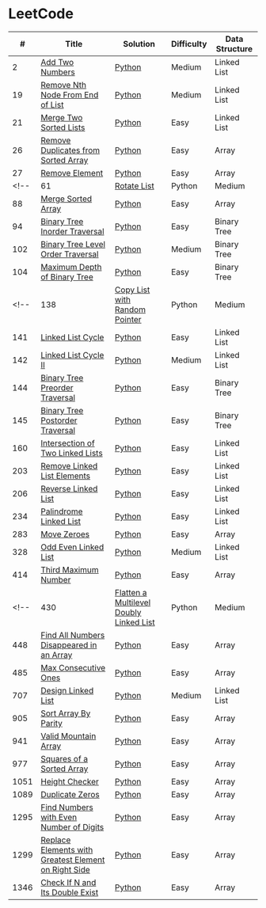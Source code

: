 # LeetCode

| # | Title | Solution | Difficulty | Data Structure |
| - | ----- | -------- | ---------- | -------------- |
| 2 | [Add Two Numbers](https://leetcode.com/problems/add-two-numbers/) | [Python](solutions/2.%20Add%20Two%20Numbers.py) | Medium | Linked List |
| 19 | [Remove Nth Node From End of List](https://leetcode.com/problems/remove-nth-node-from-end-of-list/) | [Python](solutions/19.%20Remove%20Nth%20Node%20From%20End%20of%20List.py) | Medium | Linked List |
| 21 | [Merge Two Sorted Lists](https://leetcode.com/problems/merge-two-sorted-lists/) | [Python](solutions/21.%20Merge%20Two%20Sorted%20Lists.py) | Easy | Linked List |
| 26 | [Remove Duplicates from Sorted Array](https://leetcode.com/problems/remove-duplicates-from-sorted-array/) | [Python](solutions/26.%20Remove%20Duplicates%20from%20Sorted%20Array.py) | Easy | Array |
| 27 | [Remove Element](https://leetcode.com/problems/remove-element/) | [Python](solutions/27.%20Remove%20Element.py) | Easy | Array |
<!-- | 61 | [Rotate List](https://leetcode.com/problems/rotate-list/) | Python | Medium | Linked List | -->
| 88 | [Merge Sorted Array](https://leetcode.com/problems/merge-sorted-array/) | [Python](solutions/88.%20Merge%20Sorted%20Array.py) | Easy | Array |
| 94 | [Binary Tree Inorder Traversal](https://leetcode.com/problems/binary-tree-inorder-traversal/) | [Python](solutions/94.%20Binary%20Tree%20Inorder%20Traversal.py) | Easy | Binary Tree |
| 102 | [Binary Tree Level Order Traversal](https://leetcode.com/problems/binary-tree-level-order-traversal/) | [Python](solutions/102.%20Binary%20Tree%20Level%20Order%20Traversal.py) | Medium | Binary Tree |
| 104 | [Maximum Depth of Binary Tree](https://leetcode.com/problems/maximum-depth-of-binary-tree/) | [Python](solutions/104.%20Maximum%20Depth%20of%20Binary%20Tree.py) | Easy | Binary Tree |
<!-- | 138 | [Copy List with Random Pointer](https://leetcode.com/problems/copy-list-with-random-pointer/) | Python | Medium | Linked List | -->
| 141 | [Linked List Cycle](https://leetcode.com/problems/linked-list-cycle/) | [Python](solutions/141.%20Linked%20List%20Cycle.py) | Easy | Linked List |
| 142 | [Linked List Cycle II](https://leetcode.com/problems/linked-list-cycle-ii/) | [Python](solutions/142.%20Linked%20List%20Cycle%20II.py) | Medium | Linked List |
| 144 | [Binary Tree Preorder Traversal](https://leetcode.com/problems/binary-tree-preorder-traversal/) | [Python](solutions/144.%20Binary%20Tree%20Preorder%20Traversal.py) | Easy | Binary Tree |
| 145 | [Binary Tree Postorder Traversal](https://leetcode.com/problems/binary-tree-postorder-traversal/) | [Python](solutions/145.%20Binary%20Tree%20Postorder%20Traversal.py) | Easy | Binary Tree |
| 160 | [Intersection of Two Linked Lists](https://leetcode.com/problems/intersection-of-two-linked-lists/) | [Python](solutions/160.%20Intersection%20of%20Two%20Linked%20Lists.py) | Easy | Linked List |
| 203 | [Remove Linked List Elements](https://leetcode.com/problems/remove-linked-list-elements/) | [Python](solutions/203.%20Remove%20Linked%20List%20Elements.py) | Easy | Linked List |
| 206 | [Reverse Linked List](https://leetcode.com/problems/reverse-linked-list/) | [Python](solutions/206.%20Reverse%20Linked%20List.py) | Easy | Linked List |
| 234 | [Palindrome Linked List](https://leetcode.com/problems/palindrome-linked-list/) | [Python](solutions/234.%20Palindrome%20Linked%20List.py) | Easy | Linked List |
| 283 | [Move Zeroes](https://leetcode.com/problems/move-zeroes/) | [Python](solutions/283.%20Move%20Zeroes.py) | Easy | Array |
| 328 | [Odd Even Linked List](https://leetcode.com/problems/odd-even-linked-list/) | [Python](solutions/328.%20Odd%20Even%20Linked%20List.py) | Medium | Linked List |
| 414 | [Third Maximum Number](https://leetcode.com/problems/third-maximum-number/) | [Python](solutions/414.%20Third%20Maximum%20Number.py) | Easy | Array |
<!-- | 430 | [Flatten a Multilevel Doubly Linked List](https://leetcode.com/problems/flatten-a-multilevel-doubly-linked-list/) | Python | Medium | Linked List | -->
| 448 | [Find All Numbers Disappeared in an Array](https://leetcode.com/problems/find-all-numbers-disappeared-in-an-array/) | [Python](solutions/448.%20Find%20All%20Numbers%20Disappeared%20in%20an%20Array.py) | Easy | Array |
| 485 | [Max Consecutive Ones](https://leetcode.com/problems/max-consecutive-ones/) | [Python](solutions/485.%20Max%20Consecutive%20Ones.py) | Easy | Array |
| 707 | [Design Linked List](https://leetcode.com/problems/design-linked-list/) | [Python](solutions/707.%20Design%20Linked%20List.py) | Medium | Linked List |
| 905 | [Sort Array By Parity](https://leetcode.com/problems/sort-array-by-parity/) | [Python](solutions/905.%20Sort%20Array%20By%20Parity.py) | Easy | Array |
| 941 | [Valid Mountain Array](https://leetcode.com/problems/valid-mountain-array/) | [Python](solutions/941.%20Valid%20Mountain%20Array.py) | Easy | Array |
| 977 | [Squares of a Sorted Array](https://leetcode.com/problems/squares-of-a-sorted-array/) | [Python](solutions/977.%20Squares%20of%20a%20Sorted%20Array.py) | Easy | Array |
| 1051 | [Height Checker](https://leetcode.com/problems/height-checker/) | [Python](solutions/1051.%20Height%20Checker.py) | Easy | Array |
| 1089 | [Duplicate Zeros](https://leetcode.com/problems/duplicate-zeros/) | [Python](solutions/1089.%20Duplicate%20Zeros.py) | Easy | Array |
| 1295 | [Find Numbers with Even Number of Digits](https://leetcode.com/problems/find-numbers-with-even-number-of-digits/) | [Python](solutions/1295.%20Find%20Numbers%20with%20Even%20Number%20of%20Digits.py) | Easy | Array |
| 1299 | [Replace Elements with Greatest Element on Right Side](https://leetcode.com/problems/replace-elements-with-greatest-element-on-right-side/) | [Python](solutions/1299.%20Replace%20Elements%20with%20Greatest%20Element%20on%20Right%20Side.py) | Easy | Array |
| 1346 | [Check If N and Its Double Exist](https://leetcode.com/problems/check-if-n-and-its-double-exist/) | [Python](solutions/1346.%20Check%20If%20N%20and%20Its%20Double%20Exist.py) | Easy | Array |
